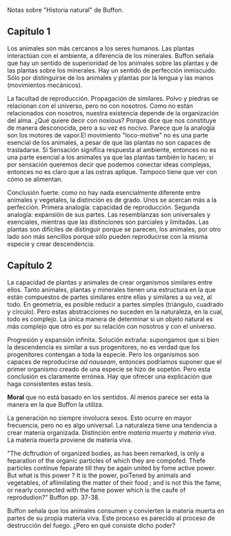 Notas sobre "Historia natural" de Buffon.

## Capítulo 1

Los animales son más cercanos a los seres humanos. Las plantas interactúan con el ambiente, a diferencia de los minerales. Buffon señala que hay un sentido de superioridad de los animales sobre las plantas y de las plantas sobre los minerales. Hay un sentido de perfección inmiscuido. Sólo por distinguirse de los animales y plantas por la lengua y las manos (movimientos mecánicos).

La facultad de reproducción. Propagación de similares. Polvo y piedras se relacionan con el universo, pero no con nosotros. Como no están relacionados con nosotros, nuestra existencia depende de la organización del alma. ¿Qué quiere decir con noxious? Porque dice que nos constituye de manera desconocida, pero a su vez es nocivo. Parece que la analogía son los motores de vapor.El movimiento "loco-motive" no es una parte esencial de los animales, a pesar de que las plantas no son capaces de trasladarse. Si Sensación significa respuesta al ambiente, entonces no es una parte esencial a los animales ya que las plantas también lo hacen; si por sensación queremos decir que podemos conectar ideas complejas, entonces no es claro que a las ostras aplique. Tampoco tiene que ver con cómo se alimentan. 

Conclusión fuerte: como no hay nada esencialmente diferente entre animales y vegetales, la distinción es de grado. Unos se acercan más a la perfección. Primera analogía: capacidad de reproducción. Segunda analogía: expansión de sus partes. Las resemblanzas son universales y esenciales, mientras que las distinciones son parciales y limitadas. Las plantas son difíciles de distinguir porque se parecen, los animales, por otro lado son más sencillos porque sólo pueden reproducirse con la misma especie y crear descendencia.

## Capítulo 2

La capacidad de plantas y animales de crear organismos similares entre ellos. Tanto animales, plantas y minerales tienen una estructura en la que están compuestos de partes similares entre ellas y similares a su vez, al todo. En geometría, es posible reducir a partes simples (triángulo, cuadrado y círculo). Pero estas abstracciones no suceden en la naturaleza, en la cual, todo es complejo. La única manera de determinar si un objeto natural es más complejo que otro es por su relación con nosotros y con el universo. 

Progresión y expansión infinita. Solución extraña: supongamos que si bien la descendencia es similar a sus progenitores, no es verdad que los progenitores contengan a toda la especie. Pero los organismos son capaces de reproducirse _ad nauseam_, entonces podríamos suponer que el primer organismo creado de una especie se hizo de sopetón. Pero esta conclusión es claramente errónea. Hay que ofrecer una explicación que haga consistentes estas tesis.

__Moral__ que no está basado en los sentidos. Al menos parece ser esta la manera en la que Buffon la utiliza.

La generación no siempre involucra sexos. Esto ocurre en mayor frecuencia, pero no es algo universal. La naturaleza tiene una tendencia a crear materia organizada. Distinción entre _materia muerta_ y _materia viva_. La materia muerta proviene de materia viva.

"The dcftrudion of organized bodies, as has been remarked, is only a feparatlon of the organic particles of which they are compofed. Thefe particles continue feparate till they be again united by fome active power. But what is this power ? It is the power, poiTened by animals and vegetables, of afiimilating the matter of their food ; and is not this the fame, or nearly connected with the fame power which is the caufe of reprodudion?" Buffon pp. 37-38.

Buffon señala que los animales consumen y convierten la materia muerta en partes de su propia materia viva. Este proceso es parecido al proceso de destrucción del fuego. ¿Pero en qué consiste dicho poder?
